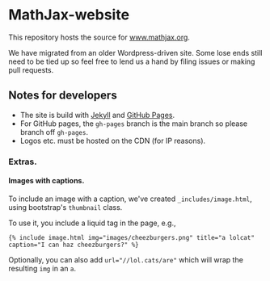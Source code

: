 # MathJax-website

This repository hosts the source for www.mathjax.org.

We have migrated from an older Wordpress-driven site. Some lose ends still need to be tied up so feel free to lend us a hand by filing issues or making pull requests.

## Notes for developers

* The site is build with [Jekyll](https://github.com/jekyll/jekyll) and [GitHub
Pages](https://help.github.com/articles/using-jekyll-with-pages/).
* For GitHub pages, the `gh-pages` branch is the main branch so please branch off `gh-pages`.
* Logos etc. must be hosted on the CDN (for IP reasons).

### Extras.

#### Images with captions.

To include an image with a caption, we've created `_includes/image.html`, using bootstrap's `thumbnail` class.

To use it, you include a liquid tag in the page, e.g.,

```
{% include image.html img="images/cheezburgers.png" title="a lolcat" caption="I can haz cheezburgers?" %}
```

Optionally, you can also add `url="//lol.cats/are"` which will wrap the resulting `img` in an `a`.